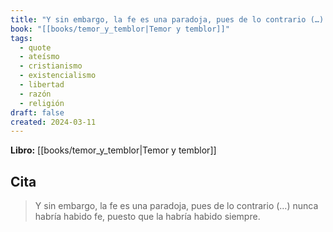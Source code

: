 ```yaml
---
title: "Y sin embargo, la fe es una paradoja, pues de lo contrario (…) nunca habría habi..."
book: "[[books/temor_y_temblor|Temor y temblor]]"
tags:
  - quote
  - ateísmo
  - cristianismo
  - existencialismo
  - libertad
  - razón
  - religión
draft: false
created: 2024-03-11
---
```


**Libro:** [[books/temor_y_temblor|Temor y temblor]]

## Cita
> Y sin embargo, la fe es una paradoja, pues de lo contrario (…) nunca habría habido fe, puesto que la habría habido siempre.
